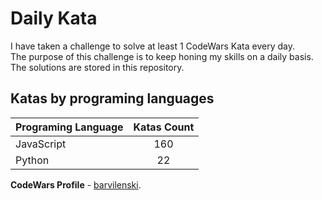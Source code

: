 # Daily Kata

I have taken a challenge to solve at least 1 CodeWars Kata every day.  
The purpose of this challenge is to keep honing my skills on a daily basis.  
The solutions are stored in this repository.

## Katas by programing languages

| Programing Language | Katas Count |
| ------------------- | :---------: |
| JavaScript          |         160 |
| Python              |          22 |


**CodeWars Profile** - [barvilenski](https://www.codewars.com/users/vbarv24).
